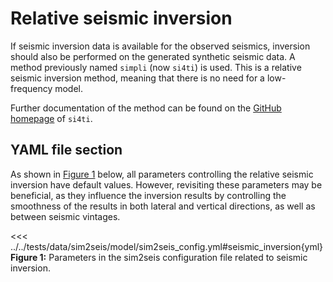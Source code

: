 # Relative seismic inversion

If seismic inversion data is available for the observed seismics, inversion should also be performed
on the generated synthetic seismic data. A method previously named `simpli` (now `si4ti`) is used. This is a relative 
seismic inversion method, meaning that there is no need for a low-frequency model.

Further documentation of the method can be found on the [GitHub homepage](https://github.com/equinor/si4ti/tree/main/doc) 
of `si4ti`.

## YAML file section
As shown in [Figure 1](#figure-1-seismic-inversion-in-yaml) below, all parameters controlling the relative
seismic inversion have default values. However, revisiting these parameters may be beneficial, as they influence the inversion 
results by controlling the smoothness of the results in both lateral and vertical directions, as well as between 
seismic vintages.

<<< ../../tests/data/sim2seis/model/sim2seis_config.yml#seismic_inversion{yml}
<span id="figure-1-seismic-inversion-in-yaml"><strong>Figure 1:</strong> Parameters in the sim2seis configuration file related to seismic inversion.</span>
